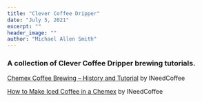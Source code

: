 ```yaml
---
title: "Clever Coffee Dripper"
date: "July 5, 2021"
excerpt: ""
header_image: ""
author: "Michael Allen Smith"
---
```


### A collection of Clever Coffee Dripper brewing tutorials.

[Chemex Coffee Brewing – History and Tutorial](https://ineedcoffee.com/chemex-coffee-brewing-history-and-tutorial/) by INeedCoffee

[How to Make Iced Coffee in a Chemex](https://ineedcoffee.com/make-iced-coffee-chemex/) by INeedCoffee
